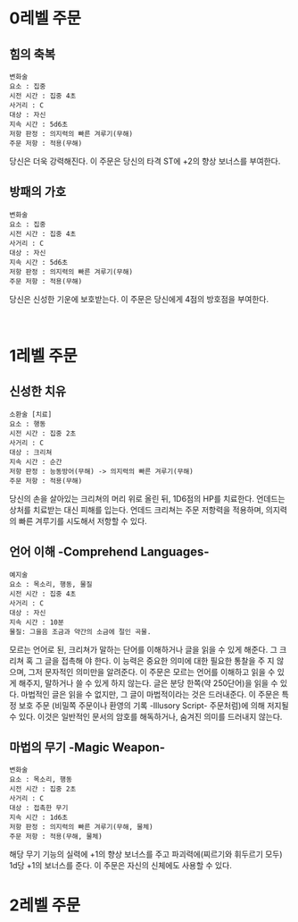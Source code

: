 # 0레벨 주문

## 힘의 축복
    변화술
    요소 : 집중
    시전 시간 : 집중 4초
    사거리 : C
    대상 : 자신
    지속 시간 : 5d6초
    저항 판정 : 의지력의 빠른 겨루기(무해)
    주문 저항 : 적용(무해)
 
 당신은 더욱 강력해진다. 이 주문은 당신의 타격 ST에 +2의 향상 보너스를 부여한다.

## 방패의 가호
    변화술
    요소 : 집중
    시전 시간 : 집중 4초
    사거리 : C
    대상 : 자신
    지속 시간 : 5d6초
    저항 판정 : 의지력의 빠른 겨루기(무해)
    주문 저항 : 적용(무해)
 
 당신은 신성한 기운에 보호받는다. 이 주문은 당신에게 4점의 방호점을 부여한다.


 

# 1레벨 주문

## 신성한 치유
    소환술 [치료]
    요소 : 행동
    시전 시간 : 집중 2초
    사거리 : C
    대상 : 크리쳐
    지속 시간 : 순간
    저항 판정 : 능동방어(무해) -> 의지력의 빠른 겨루기(무해)
    주문 저항 : 적용(무해)

당신의 손을 살아있는 크리쳐의 머리 위로 올린 뒤, 1D6점의 HP를 치료한다. 언데드는 상처를 치료받는 대신 피해를 입는다. 언데드 크리쳐는 주문 저항력을 적용하며, 의지력의 빠른 겨루기를 시도해서 저항할 수 있다.

## 언어 이해 -Comprehend Languages-
    예지술
    요소 : 목소리, 행동, 물질
    시전 시간 : 집중 4초
    사거리 : C
    대상 : 자신
    지속 시간 : 10분
    물질: 그을음 조금과 약간의 소금에 절인 곡물.
 
 모르는 언어로 된, 크리쳐가 말하는 단어를 이해하거나 글을 읽을 수 있게 해준다. 그 크리쳐 혹 그 글을 접촉해 야 한다. 이 능력은 중요한 의미에 대한 필요한 통찰을 주 지 않으며, 그저 문자적인 의미만을 알려준다. 이 주문은 모르는 언어를 이해하고 읽을 수 있게 해주지, 말하거나 쓸 수 있게 하지 않는다.
 글은 분당 한쪽(약 250단어)을 읽을 수 있다. 마법적인 글은 읽을 수 없지만, 그 글이 마법적이라는 것은 드러내준다. 이 주문은 특정 보호 주문 (비밀쪽 주문이나 환영의 기록 -Illusory Script- 주문처럼)에 의해 저지될 수 있다. 이것은 일반적인 문서의 암호를 해독하거나, 숨겨진 의미를 드러내지 않는다.

## 마법의 무기 -Magic Weapon-
    변화술
    요소 : 목소리, 행동
    시전 시간 : 집중 2초
    사거리 : C
    대상 : 접촉한 무기
    지속 시간 : 1d6초
    저항 판정 : 의지력의 빠른 겨루기(무해, 물체)
    주문 저항 : 적용(무해, 물체)

 해당 무기 기능의 실력에 +1의 향상 보너스를 주고 파괴력에(찌르기와 휘두르기 모두) 1d당 +1의 보너스를 준다. 이 주문은 자신의 신체에도 사용할 수 있다.  



# 2레벨 주문
